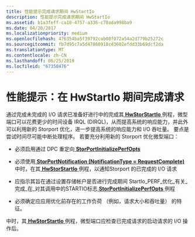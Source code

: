 ```yaml
---
title: 性能提示完成请求期间 HwStartIo
description: 性能提示完成请求期间 HwStartIo
ms.assetid: b1a3feff-ca18-4757-a336-c70ada998ba9
ms.date: 04/20/2017
ms.localizationpriority: medium
ms.openlocfilehash: 476354ba5f39792cab08f072a54a2d779b25272c
ms.sourcegitcommit: fb7d95c7a5d47860918cd3602efdd33b69dcf2da
ms.translationtype: MT
ms.contentlocale: zh-CN
ms.lasthandoff: 06/25/2019
ms.locfileid: "67358476"
---
```

# <a name="performance-tip-completing-requests-during-hwstartio"></a>性能提示：在 HwStartIo 期间完成请求


通过完成未完成的 I/O 请求已准备好进行中的完成其[ **HwStorStartIo** ](https://docs.microsoft.com/windows-hardware/drivers/ddi/content/storport/nc-storport-hw_startio)例程，微型端口可以花费更少的时间设备 IRQL (DIRQL)，从而提高系统的响应能力，并此外可以利用新的 Storport 优化，进一步提高系统的响应能力和 I/O 吞吐量。 要点是尝试时间尽可能中断处理程序。 若要充分利用新的 Storport 优化微型端口：

-   必须启用通过 DPC 重定向[ **StorPortInitializePerfOpts**](https://docs.microsoft.com/windows-hardware/drivers/ddi/content/storport/nf-storport-storportinitializeperfopts)

-   必须使用[ **StorPortNotification (NotificationType = RequestComplete)** ](https://docs.microsoft.com/windows-hardware/drivers/ddi/content/storport/nf-storport-storportnotification)中时，在其[ **HwStorStartIo** ](https://docs.microsoft.com/windows-hardware/drivers/ddi/content/storport/nc-storport-hw_startio)例程，以通知Storport 的已完成的 I/O 请求

-   应指示其旨在通过设置存储帐户是否进行完成期间 StartIo\_PERF\_优化\_有关\_完成\_在\_对其调用中的STARTIO标志[ **StorPortInitializePerfOpts** ](https://docs.microsoft.com/windows-hardware/drivers/ddi/content/storport/nf-storport-storportinitializeperfopts)例程

-   必须确定应应用优化前存在的工作负荷 （例如，请求大小和吞吐量） 的特征。

中时，其[ **HwStorStartIo** ](https://docs.microsoft.com/windows-hardware/drivers/ddi/content/storport/nc-storport-hw_startio)例程，微型端口应检查已完成请求的启动请求的 I/O 操作后。

 

 




